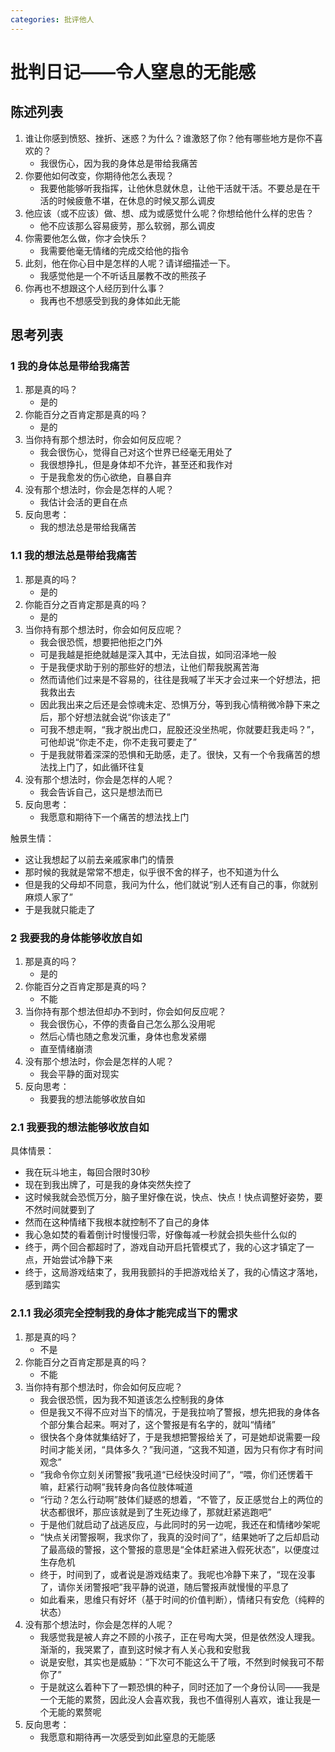 ```yaml
---
categories: 批评他人
---
```


# 批判日记——令人窒息的无能感

## 陈述列表

1. 谁让你感到愤怒、挫折、迷惑？为什么？谁激怒了你？他有哪些地方是你不喜欢的？
    - 我很伤心，因为我的身体总是带给我痛苦
2. 你要他如何改变，你期待他怎么表现？
    - 我要他能够听我指挥，让他休息就休息，让他干活就干活。不要总是在干活的时候疲惫不堪，在休息的时候又那么调皮
3. 他应该（或不应该）做、想、成为或感觉什么呢？你想给他什么样的忠告？
    - 他不应该那么容易疲劳，那么软弱，那么调皮
4. 你需要他怎么做，你才会快乐？
    - 我需要他毫无情绪的完成交给他的指令
5. 此刻，他在你心目中是怎样的人呢？请详细描述一下。
    - 我感觉他是一个不听话且屡教不改的熊孩子
6. 你再也不想跟这个人经历到什么事？
    - 我再也不想感受到我的身体如此无能

## 思考列表

### 1 我的身体总是带给我痛苦

1. 那是真的吗？
    - 是的
2. 你能百分之百肯定那是真的吗？
    - 是的
3. 当你持有那个想法时，你会如何反应呢？
    - 我会很伤心，觉得自己对这个世界已经毫无用处了
    - 我很想挣扎，但是身体却不允许，甚至还和我作对
    - 于是我愈发的伤心欲绝，自暴自弃
4. 没有那个想法时，你会是怎样的人呢？
    - 我估计会活的更自在点
5. 反向思考：
    - 我的想法总是带给我痛苦

### 1.1 我的想法总是带给我痛苦

1. 那是真的吗？
    - 是的
2. 你能百分之百肯定那是真的吗？
    - 是的
3. 当你持有那个想法时，你会如何反应呢？
    - 我会很恐慌，想要把他拒之门外
    - 可是我越是拒绝就越是深入其中，无法自拔，如同沼泽地一般
    - 于是我便求助于别的那些好的想法，让他们帮我脱离苦海
    - 然而请他们过来是不容易的，往往是我喊了半天才会过来一个好想法，把我救出去
    - 因此我出来之后还是会惊魂未定、恐惧万分，等到我心情稍微冷静下来之后，那个好想法就会说“你该走了”
    - 可我不想走啊，“我才脱出虎口，屁股还没坐热呢，你就要赶我走吗？”，可他却说“你走不走，你不走我可要走了”
    - 于是我就带着深深的恐惧和无助感，走了。很快，又有一个令我痛苦的想法找上门了，如此循环往复
4. 没有那个想法时，你会是怎样的人呢？
    - 我会告诉自己，这只是想法而已
5. 反向思考：
    - 我愿意和期待下一个痛苦的想法找上门

触景生情：

- 这让我想起了以前去亲戚家串门的情景
- 那时候的我就是常常不想走，似乎很不舍的样子，也不知道为什么
- 但是我的父母却不同意，我问为什么，他们就说“别人还有自己的事，你就别麻烦人家了”
- 于是我就只能走了

### 2 我要我的身体能够收放自如

1. 那是真的吗？
    - 是的
2. 你能百分之百肯定那是真的吗？
    - 不能
3. 当你持有那个想法但却办不到时，你会如何反应呢？
    - 我会很伤心，不停的责备自己怎么那么没用呢
    - 然后心情也随之愈发沉重，身体也愈发紧绷
    - 直至情绪崩溃
4. 没有那个想法时，你会是怎样的人呢？
    - 我会平静的面对现实
5. 反向思考：
    - 我要我的想法能够收放自如

### 2.1 我要我的想法能够收放自如

具体情景：

- 我在玩斗地主，每回合限时30秒
- 现在到我出牌了，可是我的身体突然失控了
- 这时候我就会恐慌万分，脑子里好像在说，快点、快点！快点调整好姿势，要不然时间就要到了
- 然而在这种情绪下我根本就控制不了自己的身体
- 我心急如焚的看着倒计时慢慢归零，好像每减一秒就会损失些什么似的
- 终于，两个回合都超时了，游戏自动开启托管模式了，我的心这才镇定了一点，开始尝试冷静下来
- 终于，这局游戏结束了，我用我颤抖的手把游戏给关了，我的心情这才落地，感到踏实

### 2.1.1 我必须完全控制我的身体才能完成当下的需求

1. 那是真的吗？
    - 不是
2. 你能百分之百肯定那是真的吗？
    - 不能
3. 当你持有那个想法时，你会如何反应呢？
    - 我会很恐慌，因为我不知道该怎么控制我的身体
    - 但是我又不得不应对当下的情况，于是我拉响了警报，想先把我的身体各个部分集合起来。啊对了，这个警报是有名字的，就叫“情绪”
    - 很快各个身体就集结好了，于是我想把警报给关了，可是她却说需要一段时间才能关闭，“具体多久？”我问道，“这我不知道，因为只有你才有时间观念”
    - “我命令你立刻关闭警报”我吼道“已经快没时间了”，“喂，你们还愣着干嘛，赶紧行动啊”我转身向各位肢体喊道
    - “行动？怎么行动啊”肢体们疑惑的想着，“不管了，反正感觉台上的两位的状态都很坏，那应该就是到了生死边缘了，那就赶紧逃跑吧”
    - 于是他们就启动了战逃反应，与此同时的另一边呢，我还在和情绪吵架呢
    - “快点关闭警报啊，我求你了，我真的没时间了”，结果她听了之后却启动了最高级的警报，这个警报的意思是“全体赶紧进入假死状态”，以便度过生存危机
    - 终于，时间到了，或者说是游戏结束了。我呢也冷静下来了，“现在没事了，请你关闭警报吧”我平静的说道，随后警报声就慢慢的平息了
    - 如此看来，思维只有好坏（基于时间的价值判断），情绪只有安危（纯粹的状态）
4. 没有那个想法时，你会是怎样的人呢？
    - 我感觉我是被人弃之不顾的小孩子，正在号啕大哭，但是依然没人理我。渐渐的，我哭累了，直到这时候才有人关心我和安慰我
    - 说是安慰，其实也是威胁：“下次可不能这么干了哦，不然到时候我可不帮你了”
    - 于是就这么着种下了一颗恐惧的种子，同时还加了一个身份认同——我是一个无能的累赘，因此没人会喜欢我，我也不值得别人喜欢，谁让我是一个无能的累赘呢
5. 反向思考：
    - 我愿意和期待再一次感受到如此窒息的无能感
